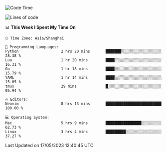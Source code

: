 <!--START_SECTION:waka-->
![Code Time](http://img.shields.io/badge/Code%20Time-1%2C369%20hrs%2010%20mins-blue)

![Lines of code](https://img.shields.io/badge/From%20Hello%20World%20I%27ve%20Written-260.6%20thousand%20lines%20of%20code-blue)

📊 **This Week I Spent My Time On** 

```text
🕑︎ Time Zone: Asia/Shanghai

💬 Programming Languages: 
Python                   2 hrs 20 mins       ███████░░░░░░░░░░░░░░░░░░   28.38 % 
Lua                      1 hr 20 mins        ████░░░░░░░░░░░░░░░░░░░░░   16.31 % 
Go                       1 hr 18 mins        ████░░░░░░░░░░░░░░░░░░░░░   15.79 % 
YAML                     1 hr 14 mins        ████░░░░░░░░░░░░░░░░░░░░░   15.05 % 
tmux                     29 mins             █░░░░░░░░░░░░░░░░░░░░░░░░   05.94 % 

🔥 Editors: 
Neovim                   8 hrs 13 mins       █████████████████████████   100.00 % 

💻 Operating System: 
Mac                      5 hrs 9 mins        ████████████████░░░░░░░░░   62.73 % 
Linux                    3 hrs 4 mins        █████████░░░░░░░░░░░░░░░░   37.27 % 
```


 Last Updated on 17/05/2023 12:40:45 UTC
<!--END_SECTION:waka-->

